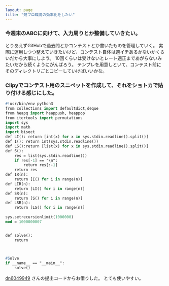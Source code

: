 ```yaml
---
layout: page
title: "競プロ環境の効率化をしたい"
---
```

### 今週末のABCに向けて、入力周りとか整備していきたい。
とりあえずGitHubで過去問とかコンテストとか書いたものを管理していく。
実際に運用しつつ整えていきたいけど、コンテスト自体は週イチあるかないかくらいだから大事にしよう。
10回くらいは受けないとレート適正まであがらないみたいだから続くようにがんばろう。
テンプレを用意しといて、コンテスト前にそのディレクトリごとコピーしていけばいいかな。

### Clipyでコンテスト用のスニペットを作成して、それをショトカで貼り付ける感じにした。

```p
#!usr/bin/env python3
from collections import defaultdict,deque
from heapq import heappush, heappop
from itertools import permutations
import sys
import math
import bisect
def LI(): return [int(x) for x in sys.stdin.readline().split()]
def I(): return int(sys.stdin.readline())
def LS():return [list(x) for x in sys.stdin.readline().split()]
def S():
    res = list(sys.stdin.readline())
    if res[-1] == "\n":
        return res[:-1]
    return res
def IR(n):
    return [I() for i in range(n)]
def LIR(n):
    return [LI() for i in range(n)]
def SR(n):
    return [S() for i in range(n)]
def LSR(n):
    return [LS() for i in range(n)]
 
sys.setrecursionlimit(1000000)
mod = 1000000007


def solve():
    return


 
#Solve
if __name__ == "__main__":
    solve()
```

[dn6049949](https://atcoder.jp/users/dn6049949)
さんの提出コードからお借りした。
とても使いやすい。
